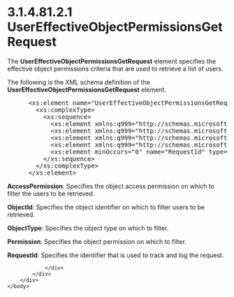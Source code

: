 <html dir="LTR" xmlns:mshelp="http://msdn.microsoft.com/mshelp" xmlns:ddue="http://ddue.schemas.microsoft.com/authoring/2003/5" xmlns:xlink="http://www.w3.org/1999/xlink" xmlns:tool="http://www.microsoft.com/tooltip">
    <head>
        <meta http-equiv="Content-Type" content="text/html; CHARSET=utf-8"></meta>
        <meta name="save" content="history"></meta>
        <title>3.1.4.81.2.1 UserEffectiveObjectPermissionsGetRequest</title>
        <xml>
            <mshelp:toctitle title="3.1.4.81.2.1 UserEffectiveObjectPermissionsGetRequest"></mshelp:toctitle>
            <mshelp:rltitle title="[MS-SSMDSWS-15]: UserEffectiveObjectPermissionsGetRequest"></mshelp:rltitle>
            <mshelp:keyword index="A" term="7705e679-4dae-4954-9896-a55837ad2102"></mshelp:keyword>
            <mshelp:attr name="DCSext.ContentType" value="open specification"></mshelp:attr>
            <mshelp:attr name="AssetID" value="7705e679-4dae-4954-9896-a55837ad2102"></mshelp:attr>
            <mshelp:attr name="TopicType" value="kbRef"></mshelp:attr>
            <mshelp:attr name="DCSext.Title" value="[MS-SSMDSWS-15]: UserEffectiveObjectPermissionsGetRequest" />
        </xml>
    </head>
    <body>
        <div id="header">
            <h1 class="heading">3.1.4.81.2.1 UserEffectiveObjectPermissionsGetRequest</h1>
        </div>
        <div id="mainSection">
            <div id="mainBody">
                <div id="allHistory" class="saveHistory"></div>
                <div id="sectionSection0" class="section" name="collapseableSection">
                    

<p>The <b>UserEffectiveObjectPermissionsGetRequest</b> element
specifies the effective object permissions criteria that are used to retrieve a
list of users.</p>

<p>The following is the XML schema definition of the <b>UserEffectiveObjectPermissionsGetRequest</b>
element.</p>

<dl>
<dd>
<div><pre> &lt;xs:element name=&quot;UserEffectiveObjectPermissionsGetRequest&quot; xmlns:xs=&quot;http://www.w3.org/2001/XMLSchema&quot;&gt;
   &lt;xs:complexType&gt;
     &lt;xs:sequence&gt;
       &lt;xs:element xmlns:q999=&quot;http://schemas.microsoft.com/sqlserver/masterdataservices/2009/09&quot; minOccurs=&quot;0&quot; name=&quot;AccessPermission&quot; nillable=&quot;true&quot; type=&quot;q999:AccessPermissionType&quot; /&gt;
       &lt;xs:element xmlns:q999=&quot;http://schemas.microsoft.com/sqlserver/masterdataservices/2009/09&quot; minOccurs=&quot;0&quot; name=&quot;ObjectId&quot; nillable=&quot;true&quot; type=&quot;q999:Identifier&quot; /&gt;
       &lt;xs:element xmlns:q999=&quot;http://schemas.microsoft.com/sqlserver/masterdataservices/2009/09&quot; minOccurs=&quot;0&quot; name=&quot;ObjectType&quot; type=&quot;q999:ModelObjectType&quot; /&gt;
       &lt;xs:element xmlns:q999=&quot;http://schemas.microsoft.com/sqlserver/masterdataservices/2009/09&quot; minOccurs=&quot;0&quot; name=&quot;Permission&quot; nillable=&quot;true&quot; type=&quot;q999:PermissionType&quot; /&gt;
       &lt;xs:element minOccurs=&quot;0&quot; name=&quot;RequestId&quot; type=&quot;ser:guid&quot; /&gt;
     &lt;/xs:sequence&gt;
   &lt;/xs:complexType&gt;
 &lt;/xs:element&gt;
</pre></div>
</dd></dl>

<p><b>AccessPermission</b>: Specifies the object access
permission on which to filter the users to be retrieved.</p>

<p><b>ObjectId</b>: Specifies the object identifier on
which to filter users to be retrieved.</p>

<p><b>ObjectType</b>: Specifies the object type on which
to filter.</p>

<p><b>Permission</b>: Specifies the object permission on
which to filter.</p>

<p><b>RequestId</b>: Specifies the identifier that is
used to track and log the request.</p>


                </div>
            </div>
        </div>
    </body>
</html>